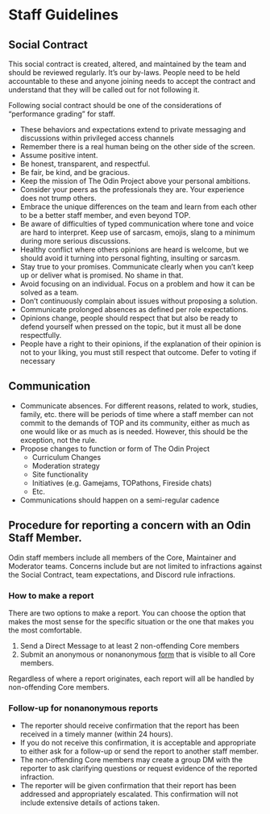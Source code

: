 # Staff Guidelines

## Social Contract

This social contract is created, altered, and maintained by the team and should be reviewed regularly. It’s our by-laws. People need to be held accountable to these and anyone joining needs to accept the contract and understand that they will be called out for not following it.

Following social contract should be one of the considerations of “performance grading” for staff.

-  These behaviors and expectations extend to private messaging and discussions within privileged access channels
- Remember there is a real human being on the other side of the screen.
- Assume positive intent.
- Be honest, transparent, and respectful.
- Be fair, be kind, and be gracious.
- Keep the mission of The Odin Project above your personal ambitions.
- Consider your peers as the professionals they are. Your experience does not trump others.
- Embrace the unique differences on the team and learn from each other to be a better staff member, and even beyond TOP.
- Be aware of difficulties of typed communication where tone and voice are hard to interpret. Keep use of sarcasm, emojis, slang to a minimum during more serious discussions.
- Healthy conflict where others opinions are heard is welcome, but we should avoid it turning into personal fighting, insulting or sarcasm.
- Stay true to your promises. Communicate clearly when you can’t keep up or deliver what is promised. No shame in that.
- Avoid focusing on an individual. Focus on a problem and how it can be solved as a team.
- Don’t continuously complain about issues without proposing a solution.
- Communicate prolonged absences as defined per role expectations.
- Opinions change, people should respect that but also be ready to defend yourself when pressed on the topic, but it must all be done respectfully.
- People have a right to their opinions, if the explanation of their opinion is not to your liking, you must still respect that outcome. Defer to voting if necessary


## Communication

- Communicate absences. For different reasons, related to work, studies, family, etc. there will be periods of time where a staff member can not commit to the demands of TOP and its community, either as much as one would like or as much as is needed. However, this should be the exception, not the rule.
- Propose changes to function or form of The Odin Project
  - Curriculum Changes
  - Moderation strategy
  - Site functionality
  - Initiatives (e.g. Gamejams, TOPathons, Fireside chats)
  - Etc.
- Communications should happen on a semi-regular cadence


## Procedure for reporting a concern with an Odin Staff Member.

Odin staff members include all members of the Core, Maintainer and Moderator teams. Concerns include but are not limited to infractions against the Social Contract, team expectations, and Discord rule infractions.

### How to make a report

There are two options to make a report. You can choose the option that makes the most sense for the specific situation or the one that makes you the most comfortable.

1. Send a Direct Message to at least 2 non-offending Core members
2. Submit an anonymous or nonanonymous [form](https://dyno.gg/form/aef8feab) that is visible to all Core members.

Regardless of where a report originates, each report will all be handled by non-offending Core members.

### Follow-up for nonanonymous reports

- The reporter should receive confirmation that the report has been received in a timely manner (within 24 hours).
- If you do not receive this confirmation, it is acceptable and appropriate to either ask for a follow-up or send the report to another staff member.
- The non-offending Core members may create a group DM with the reporter to ask clarifying questions or request evidence of the reported infraction.
- The reporter will be given confirmation that their report has been addressed and appropriately escalated. This confirmation will not include extensive details of actions taken.
